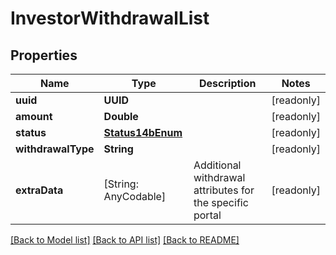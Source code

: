 # InvestorWithdrawalList

## Properties
Name | Type | Description | Notes
------------ | ------------- | ------------- | -------------
**uuid** | **UUID** |  | [readonly] 
**amount** | **Double** |  | [readonly] 
**status** | [**Status14bEnum**](Status14bEnum.md) |  | [readonly] 
**withdrawalType** | **String** |  | [readonly] 
**extraData** | [String: AnyCodable] | Additional withdrawal attributes for the specific portal | [readonly] 

[[Back to Model list]](../README.md#documentation-for-models) [[Back to API list]](../README.md#documentation-for-api-endpoints) [[Back to README]](../README.md)


